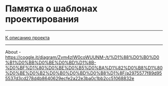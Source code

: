 # Памятка о шаблонах проектирования

****
[К описанию проекта](../../../../../../../README.md)
****

About - https://coggle.it/diagram/Zvm4zlW0coWUUNM-/t/%D1%88%D0%B0%D0%B1%D0%BB%D0%BE%D0%BD%D1%8B-%D0%BF%D1%80%D0%BE%D0%B5%D0%BA%D1%82%D0%B8%D1%80%D0%BE%D0%B2%D0%B0%D0%BD%D0%B8%D1%8F/a2975577f89d955537d3cd278d4b8640629ecfe2a22e3ba0c1bb2cc51068832e